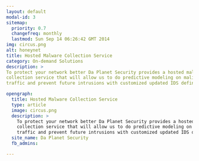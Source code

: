 ```yaml
---
layout: default
modal-id: 3
sitemap:
  priority: 0.7
  changefreq: monthly
  lastmod: Sun Sep 14 06:26:42 GMT 2014
img: circus.png
alt: honeynet
title: Hosted Malware Collection Service
category: On-demand Solutions
description: >
To protect your network better Da Planet Security provides a hosted malware 
collection service that will allow us to do predictive modeling on malicious 
traffic and prevent future intrusions with customized updated IDS definitions.

opengraph:
  title: Hosted Malware Collection Service
  type: article
  image: circus.png
  description: >
    To protect your network better Da Planet Security provides a hosted malware 
    collection service that will allow us to do predictive modeling on malicious 
    traffic and prevent future intrusions with customized updated IDS definitions.
  site_name: Da Planet Security
  fb_admins:

---
```

